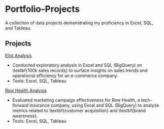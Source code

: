 # Portfolio-Projects

A collection of data projects demonstrating my proficiency in Excel, SQL, and Tableau.

## Projects

[Elist Analysis](Elist-Analysis/)

- Conducted exploratory analysis in Excel and SQL (BigQuery) on \textbf{100k sales records} to surface insights on sales trends and operational efficiency for an e-commerce company.
- Tools: Excel, SQL, Tableau

[Row Health Analysis](RowHealth-Analysis/)

- Evaluated marketing campaign effectiveness for Row Health, a tech-forward insurance company, using Excel and SQL (BigQuery) to analyze metrics related to \textbf{customer acquisition} and \textbf{brand awareness}.
- Tools: Excel, SQL, Tableau

